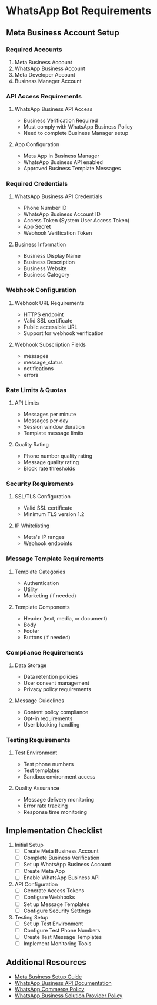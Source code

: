 # WhatsApp Bot Requirements

## Meta Business Account Setup

### Required Accounts
1. Meta Business Account
2. WhatsApp Business Account
3. Meta Developer Account
4. Business Manager Account

### API Access Requirements
1. WhatsApp Business API Access
   - Business Verification Required
   - Must comply with WhatsApp Business Policy
   - Need to complete Business Manager setup

2. App Configuration
   - Meta App in Business Manager
   - WhatsApp Business API enabled
   - Approved Business Template Messages

### Required Credentials
1. WhatsApp Business API Credentials
   - Phone Number ID
   - WhatsApp Business Account ID
   - Access Token (System User Access Token)
   - App Secret
   - Webhook Verification Token

2. Business Information
   - Business Display Name
   - Business Description
   - Business Website
   - Business Category

### Webhook Configuration
1. Webhook URL Requirements
   - HTTPS endpoint
   - Valid SSL certificate
   - Public accessible URL
   - Support for webhook verification

2. Webhook Subscription Fields
   - messages
   - message_status
   - notifications
   - errors

### Rate Limits & Quotas
1. API Limits
   - Messages per minute
   - Messages per day
   - Session window duration
   - Template message limits

2. Quality Rating
   - Phone number quality rating
   - Message quality rating
   - Block rate thresholds

### Security Requirements
1. SSL/TLS Configuration
   - Valid SSL certificate
   - Minimum TLS version 1.2

2. IP Whitelisting
   - Meta's IP ranges
   - Webhook endpoints

### Message Template Requirements
1. Template Categories
   - Authentication
   - Utility
   - Marketing (if needed)

2. Template Components
   - Header (text, media, or document)
   - Body
   - Footer
   - Buttons (if needed)

### Compliance Requirements
1. Data Storage
   - Data retention policies
   - User consent management
   - Privacy policy requirements

2. Message Guidelines
   - Content policy compliance
   - Opt-in requirements
   - User blocking handling

### Testing Requirements
1. Test Environment
   - Test phone numbers
   - Test templates
   - Sandbox environment access

2. Quality Assurance
   - Message delivery monitoring
   - Error rate tracking
   - Response time monitoring

## Implementation Checklist
1. Initial Setup
   - [ ] Create Meta Business Account
   - [ ] Complete Business Verification
   - [ ] Set up WhatsApp Business Account
   - [ ] Create Meta App
   - [ ] Enable WhatsApp Business API

2. API Configuration
   - [ ] Generate Access Tokens
   - [ ] Configure Webhooks
   - [ ] Set up Message Templates
   - [ ] Configure Security Settings

3. Testing Setup
   - [ ] Set up Test Environment
   - [ ] Configure Test Phone Numbers
   - [ ] Create Test Message Templates
   - [ ] Implement Monitoring Tools

## Additional Resources
- [Meta Business Setup Guide](https://developers.facebook.com/docs/whatsapp/business-management-api/get-started)
- [WhatsApp Business API Documentation](https://developers.facebook.com/docs/whatsapp)
- [WhatsApp Commerce Policy](https://www.whatsapp.com/legal/commerce-policy)
- [WhatsApp Business Solution Provider Policy](https://www.whatsapp.com/legal/business-solution-provider-terms)
